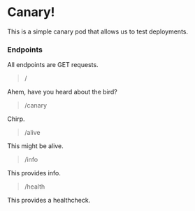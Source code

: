 # Canary!

This is a simple canary pod that allows us to test deployments.

### Endpoints
All endpoints are GET requests.

> /

Ahem, have you heard about the bird?

> /canary

Chirp.

> /alive

This might be alive.

> /info

This provides info.

> /health

This provides a healthcheck.
